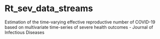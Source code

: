 # Rt_sev_data_streams
Estimation of the time-varying effective reproductive number of COVID-19 based on multivariate time-series of severe health outcomes - Journal of Infectious Diseases
